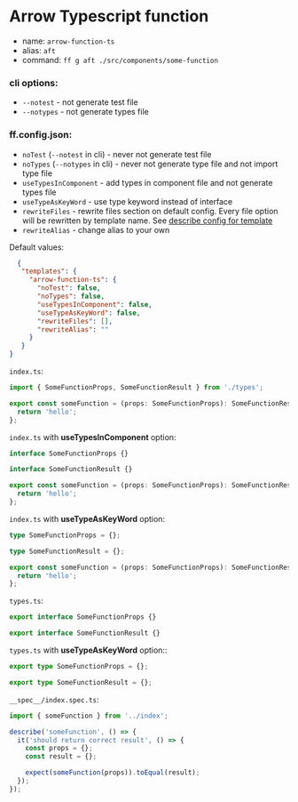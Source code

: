 # Arrow Typescript function
- name: `arrow-function-ts`
- alias: `aft`
- command: `ff g aft ./src/components/some-function`

### cli options:
- `--notest` - not generate test file
- `--notypes` - not generate types file

### ff.config.json:
- `noTest` (`--notest` in cli) - never not generate test file
- `noTypes` (`--notypes` in cli) - never not generate type file and not import type file
- `useTypesInComponent` - add types in component file and not generate types file
- `useTypeAsKeyWord` - use type keyword instead of interface
- `rewriteFiles` - rewrite files section on default config. Every file option will be rewritten by template name. See [describe config for template](https://github.com/footzi/file-fairy/blob/main/docs/config-json.md)
- `rewriteAlias` - change alias to your own

Default values:
```json
  {
   "templates": {
     "arrow-function-ts": {
       "noTest": false,
       "noTypes": false,
       "useTypesInComponent": false,
       "useTypeAsKeyWord": false,
       "rewriteFiles": [],
       "rewriteAlias": ""
     }
   }
}
```

`index.ts`:
```typescript
import { SomeFunctionProps, SomeFunctionResult } from './types';

export const someFunction = (props: SomeFunctionProps): SomeFunctionResult => {
  return 'hello';
};
```

`index.ts` with **useTypesInComponent** option:
```typescript
interface SomeFunctionProps {}

interface SomeFunctionResult {}

export const someFunction = (props: SomeFunctionProps): SomeFunctionResult => {
  return 'hello';
};
```

`index.ts` with **useTypeAsKeyWord** option:
```typescript
type SomeFunctionProps = {};

type SomeFunctionResult = {};

export const someFunction = (props: SomeFunctionProps): SomeFunctionResult => {
  return 'hello';
};
```

`types.ts`:
```typescript
export interface SomeFunctionProps {}

export interface SomeFunctionResult {}
```

`types.ts` with **useTypeAsKeyWord** option::
```typescript
export type SomeFunctionProps = {};

export type SomeFunctionResult = {};
```

`__spec__/index.spec.ts`:
```typescript
import { someFunction } from '../index';

describe('someFunction', () => {
  it('should return correct result', () => {
    const props = {};
    const result = {};

    expect(someFunction(props)).toEqual(result);
  });
});
```
